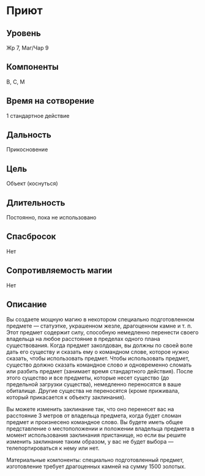 # Приют

## Уровень
Жр 7, Маг/Чар 9
## Компоненты
В, С, М
## Время на сотворение
1 стандартное действие
## Дальность
Прикосновение
## Цель
Объект (коснуться)
## Длительность
Постоянно, пока не использовано
## Спасбросок
Нет
## Сопротивляемость магии
Нет
## Описание
Вы создаете мощную магию в некотором специально подготовленном предмете — статуэтке, украшенном жезле, драгоценном камне и т. п. Этот предмет содержит силу, способную немедленно перенести своего владельца на любое расстояние в пределах одного плана существования. Когда предмет заколдован, вы должны по своей воле дать его существу и сказать ему о командном слове, которое нужно сказать, чтобы использовать предмет. Чтобы использовать предмет, существо должно сказать командное слово и одновременно сломать или разбить предмет (занимает время стандартного действия). После этого существо и все предметы, которые несет существо (до предельной загрузки существа), немедленно переносятся в ваше обиталище. Другие существа не переносятся (кроме приживала, который прикасается к объекту заклинания).

Вы можете изменить заклинание так, что оно перенесет вас на расстояние 3 метров от владельца предмета, когда будет сломан предмет и произнесено командное слово. Вы будете иметь общее представление о местоположении и положении владельца предмета в момент использования заклинания пристанище, но если вы решите изменить заклинание таким образом, у вас не будет выбора — телепортироваться к нему или нет.

Материальные компоненты: специально подготовленный предмет, изготовление требует драгоценных камней на сумму 1500 золотых.